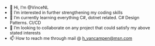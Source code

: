 - 👋 Hi, I’m @VinceNL
- 👀 I’m interested in further strengthening my coding skills
- 🌱 I’m currently learning everything C#, dotnet related. C# Design Patterns. CI/CD
- 💞️ I’m looking to collaborate on any project that could satisfy my above stated interests
- 📫 How to reach me through mail @ h_vancampen@msn.com

<!---
VinceNL/VinceNL is a ✨ special ✨ repository. Please notice my work application are in a different organisation and private.
--->
